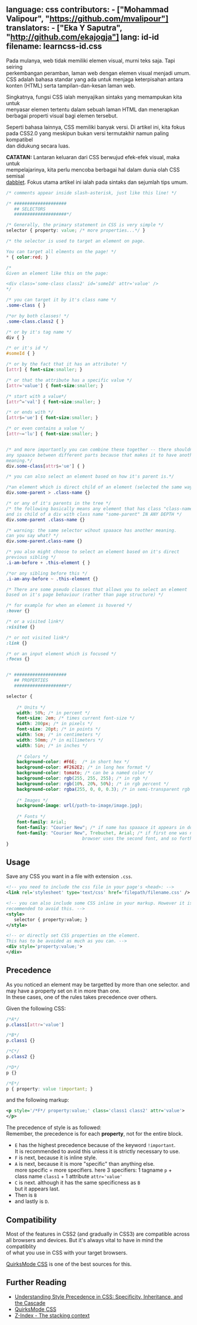language: css
contributors:
    - ["Mohammad Valipour", "https://github.com/mvalipour"]
translators:
    - ["Eka Y Saputra", "http://github.com/ekajogja"]
lang: id-id
filename: learncss-id.css
---

Pada mulanya, web tidak memiliki elemen visual, murni teks saja. Tapi seiring   
perkembangan peramban, laman web dengan elemen visual menjadi umum.   
CSS adalah bahasa standar yang ada untuk menjaga keterpisahan antara   
konten (HTML) serta tampilan-dan-kesan laman web.

Singkatnya, fungsi CSS ialah menyajikan sintaks yang memampukan kita untuk   
menyasar elemen tertentu dalam sebuah laman HTML dan menerapkan   
berbagai properti visual bagi elemen tersebut.

Seperti bahasa lainnya, CSS memiliki banyak versi. Di artikel ini, kita fokus   
pada CSS2.0 yang meskipun bukan versi termutakhir namun paling kompatibel   
dan didukung secara luas.

**CATATAN:** Lantaran keluaran dari CSS berwujud efek-efek visual, maka untuk   
mempelajarinya, kita perlu mencoba berbagai hal dalam dunia olah CSS semisal   
[dabblet](http://dabblet.com/). Fokus utama artikel ini ialah pada sintaks dan sejumlah tips umum.


```css
/* comments appear inside slash-asterisk, just like this line! */

/* ####################
   ## SELECTORS
   ####################*/

/* Generally, the primary statement in CSS is very simple */
selector { property: value; /* more properties...*/ }

/* the selector is used to target an element on page.

You can target all elments on the page! */
* { color:red; }

/*
Given an element like this on the page:

<div class='some-class class2' id='someId' attr='value' />
*/

/* you can target it by it's class name */
.some-class { }

/*or by both classes! */
.some-class.class2 { }

/* or by it's tag name */
div { }

/* or it's id */
#someId { }

/* or by the fact that it has an attribute! */
[attr] { font-size:smaller; }

/* or that the attribute has a specific value */
[attr='value'] { font-size:smaller; }

/* start with a value*/
[attr^='val'] { font-size:smaller; }

/* or ends with */
[attr$='ue'] { font-size:smaller; }

/* or even contains a value */
[attr~='lu'] { font-size:smaller; }


/* and more importantly you can combine these together -- there shouldn't be  
any spaaace between different parts because that makes it to have another  
meaning.*/
div.some-class[attr$='ue'] { }

/* you can also select an element based on how it's parent is.*/

/*an element which is direct child of an element (selected the same way) */
div.some-parent > .class-name {}

/* or any of it's parents in the tree */
/* the following basically means any element that has class "class-name"  
and is child of a div with class name "some-parent" IN ANY DEPTH */
div.some-parent .class-name {}

/* warning: the same selector wihout spaaace has another meaning.  
can you say what? */
div.some-parent.class-name {}

/* you also might choose to select an element based on it's direct  
previous sibling */
.i-am-before + .this-element { }

/*or any sibling before this */
.i-am-any-before ~ .this-element {}

/* There are some pseudo classes that allows you to select an element  
based on it's page behaviour (rather than page structure) */

/* for example for when an element is hovered */
:hover {}

/* or a visited link*/
:visited {}

/* or not visited link*/
:link {}

/* or an input element which is focused */
:focus {}


/* ####################
   ## PROPERTIES
   ####################*/

selector {
    
    /* Units */
    width: 50%; /* in percent */
    font-size: 2em; /* times current font-size */
    width: 200px; /* in pixels */
    font-size: 20pt; /* in points */
    width: 5cm; /* in centimeters */
    width: 50mm; /* in millimeters */
    width: 5in; /* in inches */
    
    /* Colors */
    background-color: #F6E;  /* in short hex */
    background-color: #F262E2; /* in long hex format */
    background-color: tomato; /* can be a named color */
    background-color: rgb(255, 255, 255); /* in rgb */
    background-color: rgb(10%, 20%, 50%); /* in rgb percent */
    background-color: rgba(255, 0, 0, 0.3); /* in semi-transparent rgb */
    
    /* Images */
    background-image: url(/path-to-image/image.jpg);
    
    /* Fonts */
    font-family: Arial;
    font-family: "Courier New"; /* if name has spaaace it appears in double-quote */
    font-family: "Courier New", Trebuchet, Arial; /* if first one was not found
    						 browser uses the second font, and so forth */
}

```

## Usage

Save any CSS you want in a file with extension `.css`.

```xml
<!-- you need to include the css file in your page's <head>: -->
<link rel='stylesheet' type='text/css' href='filepath/filename.css' />

<!-- you can also include some CSS inline in your markup. However it is highly  
recommended to avoid this. -->
<style>
   selector { property:value; }
</style>

<!-- or directly set CSS properties on the element. 
This has to be avoided as much as you can. -->
<div style='property:value;'>
</div>

```

## Precedence

As you noticed an element may be targetted by more than one selector. 
and may have a property set on it in more than one.  
In these cases, one of the rules takes precedence over others.

Given the following CSS:

```css
/*A*/
p.class1[attr='value']

/*B*/
p.class1 {}

/*C*/
p.class2 {}

/*D*/
p {}

/*E*/
p { property: value !important; }

```

and the following markup:

```xml
<p style='/*F*/ property:value;' class='class1 class2' attr='value'>
</p>
```

The precedence of style is as followed:  
Remember, the precedence is for each **property**, not for the entire block.

* `E` has the highest precedence because of the keyword `!important`.  
	It is recommended to avoid this unless it is strictly necessary to use.
* `F` is next, because it is inline style.
* `A` is next, because it is more "specific" than anything else.  
	more specific = more specifiers. here 3 specifiers: 1 tagname `p` +   
	class name `class1` + 1 attribute `attr='value'`
* `C` is next. although it has the same specificness as `B`  
	but it appears last.
* Then is `B`
* and lastly is `D`.

## Compatibility

Most of the features in CSS2 (and gradually in CSS3) are compatible across  
all browsers and devices. But it's always vital to have in mind the compatiblity  
of what you use in CSS with your target browsers.

[QuirksMode CSS](http://www.quirksmode.org/css/) is one of the best sources for this.

## Further Reading

* [Understanding Style Precedence in CSS: Specificity, Inheritance, and the Cascade](http://www.vanseodesign.com/css/css-specificity-inheritance-cascaade/)
* [QuirksMode CSS](http://www.quirksmode.org/css/)
* [Z-Index - The stacking context](https://developer.mozilla.org/en-US/docs/Web/Guide/CSS/Understanding_z_index/The_stacking_context)


